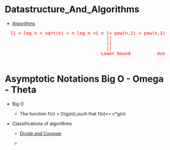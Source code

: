 # Datastructure_And_Algorithms
  * [Algorithms](https://docs.google.com/document/d/1VsTYpN0uILWEBRk7ZFj5E38FxF0lp442qlHMAra_RVA/edit)
  
<pre> <span style="color:red;"> {1 < log n < sqrt(n) < n log n <{ n }< pow(n,2) < pow(n,3) ...<pow(2,n)<pow(3,n)... </span>}
                                      ||                     ||                            ||
                                      ||                     ||                            ||
                                      ||                     ||                            ||
                                    Lower bound          Average bound                 Upper Bound
                                    </pre>
 
# Asymptotic Notations Big O - Omega - Theta
  * Big O
    * The function f(n) = O(g(n)),such that f(n)<= c*g(n) 
   


* Classifications of algorithms
   *   [Divide and Conquer](https://www.youtube.com/watch?v=2Rr2tW9zvRg)
   
   *   
